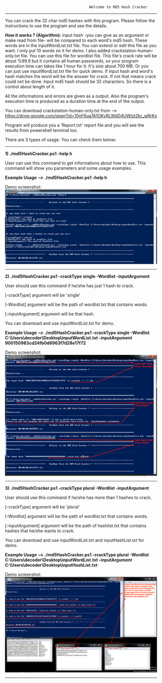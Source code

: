                                            Welcome to Md5 Hash Cracker 
                                          
----------------------------------------------------------------------------------------------------------------------

You can crack the 32 char md5 hashes with this program. Please follow the instructions to use the program and see the details.

**How it works ? (Algorithm):** Input hash -you can give as an argument or make read from file- will be compared to each word's md5 hash. These words are in the inputWordList.txt file. You can extend or edit this file as you want. I only put 10 words on it for demo. I also added crackstation-human-only.txt file. You can use this file for wordlist file. This file's crack rate will be about %99.9 but it contains all human passwords, so your program execution time can takes like 1 hour for it. It's size about 700 MB. Or you can just use inputWordList.txt file for quick demo. If input hash and word's hash matches the word will be the answer for crack. If not that means crack could not be done. Input md5 hash should be 32 characters. So there is a control about length of it. 

All the informations and errors are given as a output. Also the program's execution time is produced as a duration time at the end of the output. 

You can download crackstation-human-only.txt from --> https://drive.google.com/open?id=10nF6ua7A1OKyRLWdD4UWIzt2br_wRrKs

Program will produce you a 'Report.txt' report file and you will see the results from powershell terminal too.

There are 3 types of usage. You can check them below:

----------------------------------------------------------------------------------------------------------------------

**1) ./md5HashCracker.ps1 -help h**

User can use this command to get informations about how to use. This command will show you parameters and some
usage examples.

**Example Usage --> ./md5HashCracker.ps1 -help h**

Demo screenshot: ![alt text](https://github.com/BehlulKeremSisman/md5HashCracker/blob/master/demoScreenShots/help.png)


----------------------------------------------------------------------------------------------------------------------

**2) ./md5HashCracker.ps1 -crackType single -Wordlist <path of wordlist file> -inputArgument <hash>**

User should use this command if he/she has just 1 hash to crack.

[-crackType] argument will be 'single'

[-Wordlist] argument will be the path of wordlist.txt that contains words.

[-inputArgument] argument will be that hash.

You can download and use inputWordList.txt for demo.

**Example Usage --> ./md5HashCracker.ps1 -crackType single -Wordlist C:\Users\decoder\Desktop\inputWordList.txt -inputArgument 900150983cd24fb0d6963f7d28e17f72**

Demo screenshot: ![alt text](https://github.com/BehlulKeremSisman/md5HashCracker/blob/master/demoScreenShots/single.png)

----------------------------------------------------------------------------------------------------------------------

**3) ./md5HashCracker.ps1 -crackType plural -Wordlist <path of wordlist file> -inputArgument <path of hashlist>**

User should use this command if he/she has more than 1 hashes  to crack.

[-crackType] argument will be 'plural'

[-Wordlist] argument will be the path of wordlist.txt that contains words.

[-inputArgument] argument will be the path of hashlist.txt that contains hashes that he/she wants to crack.

You can download and use inputWordList.txt and inputHashList.txt for demo.

**Example Usage --> ./md5HashCracker.ps1 -crackType plural -Wordlist C:\Users\decoder\Desktop\inputWordList.txt -inputArgument C:\Users\decoder\Desktop\inputHashList.txt**

Demo screenshot: ![alt text](https://github.com/BehlulKeremSisman/md5HashCracker/blob/master/demoScreenShots/plural.png)

----------------------------------------------------------------------------------------------------------------------


